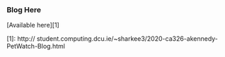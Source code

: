 ### Blog Here

[Available here][1]



[1]: http:// student.computing.dcu.ie/~sharkee3/2020-ca326-akennedy-PetWatch-Blog.html
